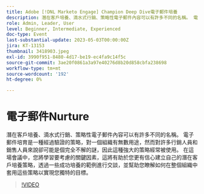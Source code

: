 ```yaml
---
title: Adobe [!DNL Marketo Engage] Champion Deep Dive電子郵件培養
description: 潛在客戶培養、滴水式行銷、策略性電子郵件內容可以有許多不同的名稱。 電子郵件培育是一種經過驗證的策略，對一個組織有無數用途，然而對許多行銷人員和銷售人員來說卻可能是個完全不解的謎，因此這種強大的策略經常被使用。 在這場會議中，您將學習要考慮的關鍵因素，這將有助於您更有信心建立自己的潛在客戶培養策略，透過一些成功培養的範例進行交談，並幫助您瞭解如何在整個組織中套用這些策略以實現您獨特的目標。
role: Admin, Leader, User
level: Beginner, Intermediate, Experienced
doc-type: Event
last-substantial-update: 2023-05-03T00:00:00Z
jira: KT-13153
thumbnail: 3418903.jpeg
exl-id: 3990f951-8480-4d17-be19-ec4fa9c14f5c
source-git-commit: 3ae20f0861a3a97e40276d8b20d858cbfa238698
workflow-type: tm+mt
source-wordcount: '192'
ht-degree: 0%

---
```


# 電子郵件Nurture

潛在客戶培養、滴水式行銷、策略性電子郵件內容可以有許多不同的名稱。 電子郵件培育是一種經過驗證的策略，對一個組織有無數用途，然而對許多行銷人員和銷售人員來說卻可能是個完全不解的謎，因此這種強大的策略經常被使用。 在這場會議中，您將學習要考慮的關鍵因素，這將有助於您更有信心建立自己的潛在客戶培養策略，透過一些成功培養的範例進行交談，並幫助您瞭解如何在整個組織中套用這些策略以實現您獨特的目標。

>[!VIDEO](https://video.tv.adobe.com/v/3418903/?learn=on)
